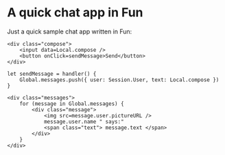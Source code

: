 A quick chat app in Fun
=======================

Just a quick sample chat app written in Fun:

    <div class="compose">
    	<input data=Local.compose />
    	<button onClick=sendMessage>Send</button>
    </div>

    let sendMessage = handler() {
    	Global.messages.push({ user: Session.User, text: Local.compose })
    }

    <div class="messages">
    	for (message in Global.messages) {
    		<div class="message">
    			<img src=message.user.pictureURL />
    			message.user.name " says:"
    			<span class="text"> message.text </span>
    		</div>
    	}
    </div>

